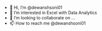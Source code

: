 - 👋 Hi, I’m @dewanshsoni01
- 👀 I’m interested in Excel with Data Analytics 
- 💞️ I’m looking to collaborate on ...
- 📫 How to reach me @dewanshsoni01

<!---
dewanshsoni01/dewanshsoni01 is a ✨ special ✨ repository because its `README.md` (this file) appears on your GitHub profile.
You can click the Preview link to take a look at your changes.
--->
